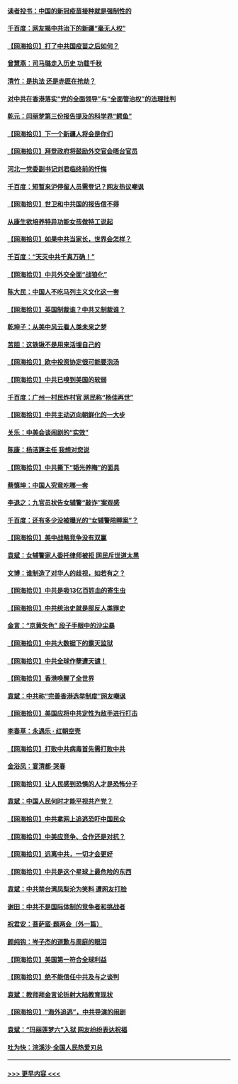 #### [读者投书：中国的新冠疫苗接种就是强制性的](../pages/nsc993/n12859932.md?t=04061202) 
#### [千百度：网友揭中共治下的新疆“毫无人权”](../pages/nsc993/n12858385.md?t=04061202) 
#### [【网海拾贝】打了中共国疫苗之后如何？](../pages/nsc993/n12857866.md?t=04061202) 
#### [曾慧燕：司马璐走入历史 功载千秋](../pages/nsc993/n12856996.md?t=04061202) 
#### [清竹：是执法 还是赤匪在抢劫？](../pages/nsc993/n12856952.md?t=04061202) 
#### [对中共在香港落实“党的全面领导”与“全面管治权”的法理批判](../pages/nsc993/n12856929.md?t=04061202) 
#### [乾元：闫丽梦第三份报告提及的科学界“鳄鱼”](../pages/nsc993/n12855985.md?t=04061202) 
#### [【网海拾贝】下一个新疆人将会是你们](../pages/nsc993/n12855864.md?t=04061202) 
#### [【网海拾贝】拜登政府将鼓励外交官会晤台官员](../pages/nsc993/n12853615.md?t=04061202) 
#### [河北一党委副书记刘君临终前的忏悔](../pages/nsc993/n12849420.md?t=04061202) 
#### [千百度：短暂来沪停留人员需登记？网友热议嘲讽](../pages/nsc993/n12853497.md?t=04061202) 
#### [【网海拾贝】世卫和中共国的报告信不得](../pages/nsc993/n12850902.md?t=04061202) 
#### [从康生欲培养特异功能女孩做特工说起](../pages/nsc993/n12849289.md?t=04061202) 
#### [【网海拾贝】如果中共当家长，世界会怎样？](../pages/nsc993/n12848436.md?t=04061202) 
#### [千百度：“天灭中共千真万确！”](../pages/nsc993/n12845659.md?t=04061202) 
#### [【网海拾贝】中共外交全面“战狼化”](../pages/nsc993/n12845607.md?t=04061202) 
#### [陈大民：中国人不吃马列主义文化这一套](../pages/nsc993/n12842496.md?t=04061202) 
#### [【网海拾贝】英国制裁谁？中共又制裁谁？](../pages/nsc993/n12840909.md?t=04061202) 
#### [乾坤子：从美中风云看人类未来之梦](../pages/nsc993/n12840590.md?t=04061202) 
#### [苦胆：这铁锹不是用来活埋自己的](../pages/nsc993/n12839512.md?t=04061202) 
#### [【网海拾贝】欧中投资协定很可能要泡汤](../pages/nsc993/n12835122.md?t=04061202) 
#### [【网海拾贝】中共已嗅到美国的软弱](../pages/nsc993/n12832411.md?t=04061202) 
#### [千百度：广州一村民炸村官 网民称“杨佳再世”](../pages/nsc993/n12832380.md?t=04061202) 
#### [【网海拾贝】中共主动迈向朝鲜化的一大步](../pages/nsc993/n12829887.md?t=04061202) 
#### [关乐：中美会谈闹剧的“实效”](../pages/nsc993/n12826698.md?t=04061202) 
#### [陈康：杨洁篪主任  我想对您说](../pages/nsc993/n12826609.md?t=04061202) 
#### [【网海拾贝】中共撕下“韬光养晦”的面具](../pages/nsc993/n12826459.md?t=04061202) 
#### [蔡慎坤：中国人究竟吃哪一套](../pages/nsc993/n12826010.md?t=04061202) 
#### [李退之：九官员状告女辅警“敲诈”案观感](../pages/nsc993/n12823984.md?t=04061202) 
#### [千百度：还有多少没被曝光的“女辅警陪睡案”？](../pages/nsc993/n12822136.md?t=04061202) 
#### [【网海拾贝】美中战略竞争没有双赢](../pages/nsc993/n12822105.md?t=04061202) 
#### [袁斌：女辅警家人委托律师被拒 网民斥世道太黑](../pages/nsc993/n12822004.md?t=04061202) 
#### [文博：谁制造了对华人的歧视，如若有之？](../pages/nsc993/n12821635.md?t=04061202) 
#### [【网海拾贝】中共是吸13亿百姓血的寄生虫](../pages/nsc993/n12819191.md?t=04061202) 
#### [【网海拾贝】中共统治史就是部反人类罪史](../pages/nsc993/n12816738.md?t=04061202) 
#### [金言：“京黄失色” 段子手眼中的沙尘暴](../pages/nsc993/n12815700.md?t=04061202) 
#### [【网海拾贝】中共大数据下的露天监狱](../pages/nsc993/n12811075.md?t=04061202) 
#### [【网海拾贝】中共全球作孽遭天谴！](../pages/nsc993/n12810258.md?t=04061202) 
#### [【网海拾贝】香港唤醒了全世界](../pages/nsc993/n12809100.md?t=04061202) 
#### [袁斌：中共称“完善香港选举制度”网友嘲讽](../pages/nsc993/n12808994.md?t=04061202) 
#### [【网海拾贝】美国应将中共定性为敌手进行打击](../pages/nsc993/n12806870.md?t=04061202) 
#### [李春草：永遇乐 · 红朝空壳](../pages/nsc993/n12805365.md?t=04061202) 
#### [【网海拾贝】打败中共病毒首先需打败中共](../pages/nsc993/n12803930.md?t=04061202) 
#### [金浴凤：宴清都‧哭春](../pages/nsc993/n12801601.md?t=04061202) 
#### [【网海拾贝】让人民感到恐惧的人才是恐怖分子](../pages/nsc993/n12799347.md?t=04061202) 
#### [袁斌：中国人民何时才能平视共产党？](../pages/nsc993/n12799306.md?t=04061202) 
#### [【网海拾贝】中共拿网上追逃恐吓中国民众](../pages/nsc993/n12796905.md?t=04061202) 
#### [【网海拾贝】中美应竞争、合作还是对抗？](../pages/nsc993/n12794675.md?t=04061202) 
#### [【网海拾贝】远离中共，一切才会更好](../pages/nsc993/n12793572.md?t=04061202) 
#### [【网海拾贝】中共是这个星球上最危险的东西](../pages/nsc993/n12791400.md?t=04061202) 
#### [袁斌：中共禁台湾凤梨沦为笑料 遭网友打脸](../pages/nsc993/n12791335.md?t=04061202) 
#### [谢田：中共不是国际体制的竞争者和挑战者](../pages/nsc993/n12791212.md?t=04061202) 
#### [祝君安：菩萨蛮·题两会（外一篇）](../pages/nsc993/n12786801.md?t=04061202) 
#### [颜纯钩：岑子杰的道歉与周庭的眼泪](../pages/nsc993/n12786775.md?t=04061202) 
#### [【网海拾贝】美国第一符合全球利益](../pages/nsc993/n12786666.md?t=04061202) 
#### [【网海拾贝】绝不能信任中共及与之谈判](../pages/nsc993/n12784266.md?t=04061202) 
#### [袁斌：教师拜金言论折射大陆教育现状](../pages/nsc993/n12783868.md?t=04061202) 
#### [【网海拾贝】“海外追逃”，中共导演的闹剧](../pages/nsc993/n12781638.md?t=04061202) 
#### [袁斌：“玛丽莲梦六”入狱 网友纷纷表达祝福](../pages/nsc993/n12781432.md?t=04061202) 
#### [吐为快：浣溪沙·全国人民热爱刃总](../pages/nsc993/n12781393.md?t=04061202) 

----
#### [ >>> 更早内容 <<< ](../indexes/nsc993-earlier.md)
